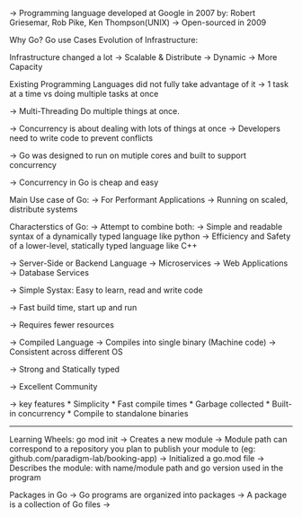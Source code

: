 -> Programming language developed at Google in 2007 by: Robert Griesemar, Rob Pike, Ken Thompson(UNIX)
-> Open-sourced in 2009

Why Go? Go use Cases
Evolution of Infrastructure:
	
Infrastructure changed a lot 
-> Scalable & Distribute
-> Dynamic
-> More Capacity

Existing Programming Languages did not fully take advantage of it
-> 1 task at a time vs doing multiple tasks at once

-> Multi-Threading Do multiple things at once.

-> Concurrency is about dealing with lots of things at once
	-> Developers need to write code to prevent conflicts

-> Go was designed to run on mutiple cores and built to support concurrency

-> Concurrency in Go is cheap and easy	


Main Use case of Go:
-> For Performant Applications
-> Running on scaled, distribute systems


Characterstics of Go:
-> Attempt to combine both:	
	-> Simple and readable syntax of a dynamically typed language like python
	-> Efficiency and Safety of a lower-level, statically typed language like C++

-> Server-Side or Backend Language
	-> Microservices
	-> Web Applications
	-> Database Services

-> Simple Systax: Easy to learn, read and write code

-> Fast build time, start up and run

-> Requires fewer resources

-> Compiled Language
	-> Compiles into single binary (Machine code)
	-> Consistent across different OS

-> Strong and Statically typed

-> Excellent Community

-> key features
	* Simplicity
	* Fast compile times
	* Garbage collected
	* Built-in concurrency
	* Compile to standalone binaries


----------------------------------------------------------------------------------------------------------------------------------------------------------

Learning Wheels:
go mod init<module path>
-> Creates a new module
-> Module path can correspond to a repository you plan to publish your module to (eg: github.com/paradigm-lab/booking-app)
	-> Initialized a go.mod file
	-> Describes the module: with name/module path and go version used in the program


Packages in Go 
-> Go programs are organized into packages
-> A package is a collection of Go files
-> 

